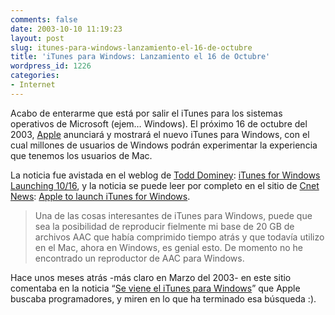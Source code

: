 ```yaml
---
comments: false
date: 2003-10-10 11:19:23
layout: post
slug: itunes-para-windows-lanzamiento-el-16-de-octubre
title: 'iTunes para Windows: Lanzamiento el 16 de Octubre'
wordpress_id: 1226
categories:
- Internet
---
```


Acabo de enterarme que está por salir el iTunes para los sistemas operativos de Microsoft (ejem… Windows). El próximo 16 de octubre del 2003, [Apple](http://www.apple.com) anunciará y mostrará el nuevo iTunes para Windows, con el cual millones de usuarios de Windows podrán experimentar la experiencia que tenemos los usuarios de Mac.





La noticia fue avistada en el weblog de [Todd Dominey](http://www.whatdoiknow.org): [iTunes for Windows Launching 10/16](http://www.whatdoiknow.org), y la noticia se puede leer por completo en el sitio de [Cnet News](): [Apple to launch iTunes for Windows](http://news.com.com/2100-1027_3-5088849.html).

  





> Una de las cosas interesantes de iTunes para Windows, puede que sea la posibilidad de reproducir fielmente mi base de 20 GB de archivos AAC que había comprimido tiempo atrás y que todavía utilizo en el Mac, ahora en Windows, es genial esto. De momento no he encontrado un reproductor de AAC para Windows.





Hace unos meses atrás -más claro en Marzo del 2003- en este sitio comentaba en la noticia “[Se viene el iTunes para Windows](/archivos/categorias/macintosh/se_viene_el_itunes_para_windows.php)” que Apple buscaba programadores, y miren en lo que ha terminado esa búsqueda :).




 
